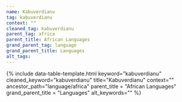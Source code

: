 ```yaml
---
name: Kabuverdianu
tag: kabuverdianu
context: ""
cleaned_tag: kabuverdianu
parent_tag: africa
parent_title: African Languages
grand_parent_tag: language
grand_parent_title: Languages
alt_tags: 
---
```


{% include data-table-template.html 
  keyword="kabuverdianu" 
  cleaned_keyword="kabuverdianu" 
  title="Kabuverdianu"
  context=""
  ancestor_path="language/africa" 
  parent_title = "African Languages"
  grand_parent_title = "Languages"
  alt_keywords=""
%}

